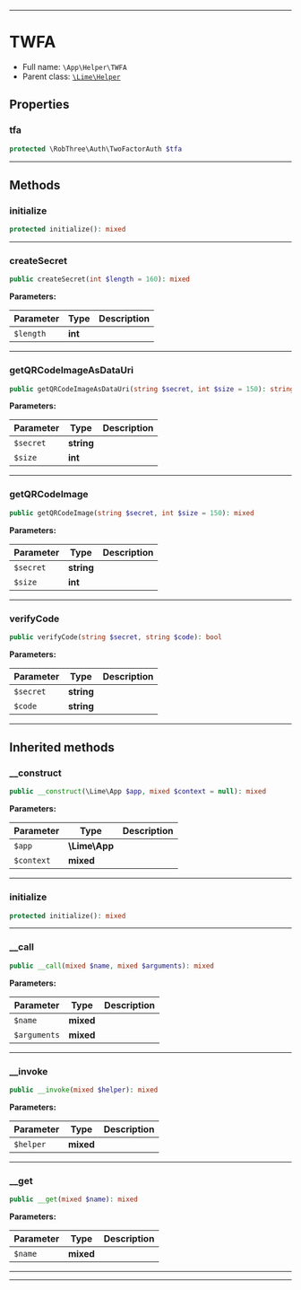 ***

# TWFA

* Full name: `\App\Helper\TWFA`
* Parent class: [`\Lime\Helper`](../../Lime/Helper.md)

## Properties

### tfa

```php
protected \RobThree\Auth\TwoFactorAuth $tfa
```

***

## Methods

### initialize

```php
protected initialize(): mixed
```

***

### createSecret

```php
public createSecret(int $length = 160): mixed
```

**Parameters:**

| Parameter | Type | Description |
|-----------|------|-------------|
| `$length` | **int** |  |

***

### getQRCodeImageAsDataUri

```php
public getQRCodeImageAsDataUri(string $secret, int $size = 150): string
```

**Parameters:**

| Parameter | Type | Description |
|-----------|------|-------------|
| `$secret` | **string** |  |
| `$size` | **int** |  |

***

### getQRCodeImage

```php
public getQRCodeImage(string $secret, int $size = 150): mixed
```

**Parameters:**

| Parameter | Type | Description |
|-----------|------|-------------|
| `$secret` | **string** |  |
| `$size` | **int** |  |

***

### verifyCode

```php
public verifyCode(string $secret, string $code): bool
```

**Parameters:**

| Parameter | Type | Description |
|-----------|------|-------------|
| `$secret` | **string** |  |
| `$code` | **string** |  |

***

## Inherited methods

### __construct

```php
public __construct(\Lime\App $app, mixed $context = null): mixed
```

**Parameters:**

| Parameter | Type | Description |
|-----------|------|-------------|
| `$app` | **\Lime\App** |  |
| `$context` | **mixed** |  |

***

### initialize

```php
protected initialize(): mixed
```

***

### __call

```php
public __call(mixed $name, mixed $arguments): mixed
```

**Parameters:**

| Parameter | Type | Description |
|-----------|------|-------------|
| `$name` | **mixed** |  |
| `$arguments` | **mixed** |  |

***

### __invoke

```php
public __invoke(mixed $helper): mixed
```

**Parameters:**

| Parameter | Type | Description |
|-----------|------|-------------|
| `$helper` | **mixed** |  |

***

### __get

```php
public __get(mixed $name): mixed
```

**Parameters:**

| Parameter | Type | Description |
|-----------|------|-------------|
| `$name` | **mixed** |  |

***


***

